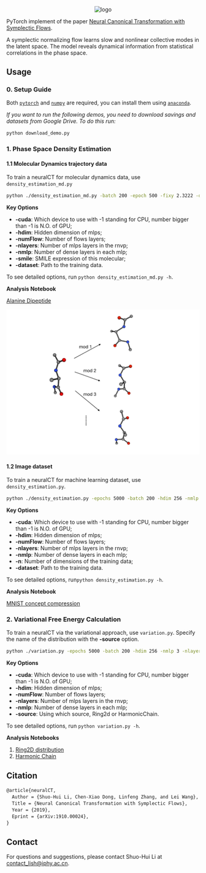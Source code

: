 <div align="center">
<img align="middle" src="etc/concept-1.png" width="700" alt="logo"/>
</div>



PyTorch implement of the paper [Neural Canonical Transformation with Symplectic Flows](https://arxiv.org/abs/1910.00024). 

A symplectic normalizing flow learns slow and nonlinear collective modes in the latent space. The model reveals dynamical information from statistical correlations in the phase space. 

## Usage

### 0. Setup Guide

Both  [`pytorch`](https://pytorch.org/) and [`numpy`](https://numpy.org/) are required, you can install them using [`anaconda`](http://anaconda.org).

*If you want to run the following demos, you need to download savings and datasets from Google Drive. To do this run:*

```bash
python download_demo.py
```

### 1. Phase Space Density Estimation

#### 1.1 Molecular Dynamics trajectory data

To train a neuralCT for molecular dynamics data, use `density_estimation_md.py`
```bash
python ./density_estimation_md.py -batch 200 -epoch 500 -fixy 2.3222 -dataset ./database/alanine-dipeptide-3x250ns-heavy-atom-positions.npz
```

**Key Options**

- **-cuda**: Which device to use with -1 standing for CPU, number bigger than -1 is N.O. of GPU;
- **-hdim**: Hidden dimension of mlps;
- **-numFlow**: Number of flows layers;
- **-nlayers**: Number of mlps layers in the rnvp;
- **-nmlp**: Number of dense layers in each mlp;
- **-smile**: SMILE expression of this molecular;
- **-dataset**: Path to the training data.

To see detailed options, run `python density_estimation_md.py -h`.

**Analysis Notebook** 

[Alanine Dipeptide](3_AlanineDipeptide.ipynb)

![mods](etc/mods.gif)

#### 1.2  Image dataset

To train a neuralCT for machine learning dataset, use `density_estimation.py`. 
```bash
python ./density_estimation.py -epochs 5000 -batch 200 -hdim 256 -nmlp 3 -nlayers 16 -dataset ./database/mnist.npz
```

**Key Options**

- **-cuda**: Which device to use with -1 standing for CPU, number bigger than -1 is N.O. of GPU;
- **-hdim**: Hidden dimension of mlps;
- **-numFlow**: Number of flows layers;
- **-nlayers**: Number of mlps layers in the rnvp;
- **-nmlp**: Number of dense layers in each mlp;
- **-n**: Number of dimensions of the training data;
- **-dataset**: Path to the training data.

To see detailed options, run`python density_estimation.py -h`.

**Analysis Notebook**

[MNIST concept compression](4_MNIST.ipynb)




### 2. Variational Free Energy Calculation

To train a neuralCT via the variational approach, use `variation.py`. Specify the name of the distribution with the  **-source** option. 

```bash
python ./variation.py -epochs 5000 -batch 200 -hdim 256 -nmlp 3 -nlayers 16 -source Ring2d
```

**Key Options**

- **-cuda**: Which device to use with -1 standing for CPU, number bigger than -1 is N.O. of GPU;
- **-hdim**: Hidden dimension of mlps;
- **-numFlow**: Number of flows layers;
- **-nlayers**: Number of mlps layers in the rnvp;
- **-nmlp**: Number of dense layers in each mlp;
- **-source**: Using which source, Ring2d or HarmonicChain.

To see detailed options, run `python variation.py -h`.

**Analysis Notebooks**

1. [Ring2D distribution](1_Ringworld.ipynb)
2. [Harmonic Chain](2_HarmonicChain.ipynb)

## Citation

````latex
@article{neuralCT,
  Author = {Shuo-Hui Li, Chen-Xiao Dong, Linfeng Zhang, and Lei Wang},
  Title = {Neural Canonical Transformation with Symplectic Flows},
  Year = {2019},
  Eprint = {arXiv:1910.00024},
}
````

## Contact

For questions and suggestions, please contact Shuo-Hui Li at [contact_lish@iphy.ac.cn](mailto:contact_lish@iphy.ac.cn).
